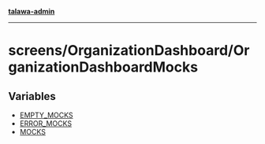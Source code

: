 [**talawa-admin**](../../../README.md)

***

# screens/OrganizationDashboard/OrganizationDashboardMocks

## Variables

- [EMPTY\_MOCKS](variables/EMPTY_MOCKS.md)
- [ERROR\_MOCKS](variables/ERROR_MOCKS.md)
- [MOCKS](variables/MOCKS.md)
